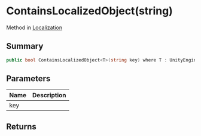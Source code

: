 # ContainsLocalizedObject(string)

Method in [Localization](/api/csharp/yarn.unity.localization.md)

## Summary



```csharp
public bool ContainsLocalizedObject<T>(string key) where T : UnityEngine.Object ;
```

## Parameters

|Name|Description|
|:---|:---|
|key||

## Returns



